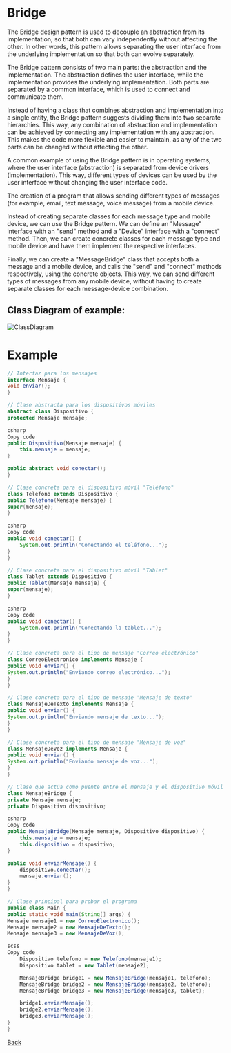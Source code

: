 # Bridge

The Bridge design pattern is used to decouple an abstraction from its implementation, so that both can vary independently without affecting the other. In other words, this pattern allows separating the user interface from the underlying implementation so that both can evolve separately.

The Bridge pattern consists of two main parts: the abstraction and the implementation. The abstraction defines the user interface, while the implementation provides the underlying implementation. Both parts are separated by a common interface, which is used to connect and communicate them.

Instead of having a class that combines abstraction and implementation into a single entity, the Bridge pattern suggests dividing them into two separate hierarchies. This way, any combination of abstraction and implementation can be achieved by connecting any implementation with any abstraction. This makes the code more flexible and easier to maintain, as any of the two parts can be changed without affecting the other.

A common example of using the Bridge pattern is in operating systems, where the user interface (abstraction) is separated from device drivers (implementation). This way, different types of devices can be used by the user interface without changing the user interface code.

The creation of a program that allows sending different types of messages (for example, email, text message, voice message) from a mobile device.

Instead of creating separate classes for each message type and mobile device, we can use the Bridge pattern. We can define an "Message" interface with an "send" method and a "Device" interface with a "connect" method. Then, we can create concrete classes for each message type and mobile device and have them implement the respective interfaces.

Finally, we can create a "MessageBridge" class that accepts both a message and a mobile device, and calls the "send" and "connect" methods respectively, using the concrete objects. This way, we can send different types of messages from any mobile device, without having to create separate classes for each message-device combination.

## Class Diagram of example:

![ClassDiagram](http://www.plantuml.com/plantuml/png/fPB1wW8X4CRlFeN7_v_O5-Yqr7RSMtGNdM92dKLDekZTMzY6PY689I-AyttVRvHfSp6fN89N60kaex6WUuZPd47VbHxN2c95a_x-rxeIElLGGjfX7YXZmKeijnJ1bhd1UfEptb9AG3i_bXD5jAGn31u2n9A_G3c3PHtiuLf-2ZZGRRbTFhYdYbv6BFaCvcqIkXDJ6suYJFjqAMFT-opxVFa4PHvFJSF03nK1K2r4Dqx34m00)

# Example

```java
// Interfaz para los mensajes
interface Mensaje {
void enviar();
}

// Clase abstracta para los dispositivos móviles
abstract class Dispositivo {
protected Mensaje mensaje;

csharp
Copy code
public Dispositivo(Mensaje mensaje) {
    this.mensaje = mensaje;
}

public abstract void conectar();
}

// Clase concreta para el dispositivo móvil "Teléfono"
class Telefono extends Dispositivo {
public Telefono(Mensaje mensaje) {
super(mensaje);
}

csharp
Copy code
public void conectar() {
    System.out.println("Conectando el teléfono...");
}
}

// Clase concreta para el dispositivo móvil "Tablet"
class Tablet extends Dispositivo {
public Tablet(Mensaje mensaje) {
super(mensaje);
}

csharp
Copy code
public void conectar() {
    System.out.println("Conectando la tablet...");
}
}

// Clase concreta para el tipo de mensaje "Correo electrónico"
class CorreoElectronico implements Mensaje {
public void enviar() {
System.out.println("Enviando correo electrónico...");
}
}

// Clase concreta para el tipo de mensaje "Mensaje de texto"
class MensajeDeTexto implements Mensaje {
public void enviar() {
System.out.println("Enviando mensaje de texto...");
}
}

// Clase concreta para el tipo de mensaje "Mensaje de voz"
class MensajeDeVoz implements Mensaje {
public void enviar() {
System.out.println("Enviando mensaje de voz...");
}
}

// Clase que actúa como puente entre el mensaje y el dispositivo móvil
class MensajeBridge {
private Mensaje mensaje;
private Dispositivo dispositivo;

csharp
Copy code
public MensajeBridge(Mensaje mensaje, Dispositivo dispositivo) {
    this.mensaje = mensaje;
    this.dispositivo = dispositivo;
}

public void enviarMensaje() {
    dispositivo.conectar();
    mensaje.enviar();
}
}

// Clase principal para probar el programa
public class Main {
public static void main(String[] args) {
Mensaje mensaje1 = new CorreoElectronico();
Mensaje mensaje2 = new MensajeDeTexto();
Mensaje mensaje3 = new MensajeDeVoz();

scss
Copy code
    Dispositivo telefono = new Telefono(mensaje1);
    Dispositivo tablet = new Tablet(mensaje2);

    MensajeBridge bridge1 = new MensajeBridge(mensaje1, telefono);
    MensajeBridge bridge2 = new MensajeBridge(mensaje2, telefono);
    MensajeBridge bridge3 = new MensajeBridge(mensaje3, tablet);

    bridge1.enviarMensaje();
    bridge2.enviarMensaje();
    bridge3.enviarMensaje();
}
}
```
[Back](../structural/README.md)